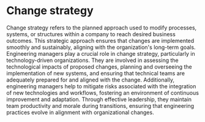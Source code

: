 # Change strategy

Change strategy refers to the planned approach used to modify processes, systems, or structures within a company to reach desired business outcomes. This strategic approach ensures that changes are implemented smoothly and sustainably, aligning with the organization's long-term goals. Engineering managers play a crucial role in change strategy, particularly in technology-driven organizations. They are involved in assessing the technological impacts of proposed changes, planning and overseeing the implementation of new systems, and ensuring that technical teams are adequately prepared for and aligned with the change. Additionally, engineering managers help to mitigate risks associated with the integration of new technologies and workflows, fostering an environment of continuous improvement and adaptation. Through effective leadership, they maintain team productivity and morale during transitions, ensuring that engineering practices evolve in alignment with organizational changes.